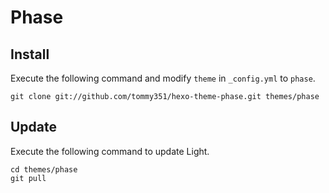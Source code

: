 # Phase

## Install

Execute the following command and modify `theme` in `_config.yml` to `phase`.

```
git clone git://github.com/tommy351/hexo-theme-phase.git themes/phase
```

## Update

Execute the following command to update Light.

```
cd themes/phase
git pull
```
